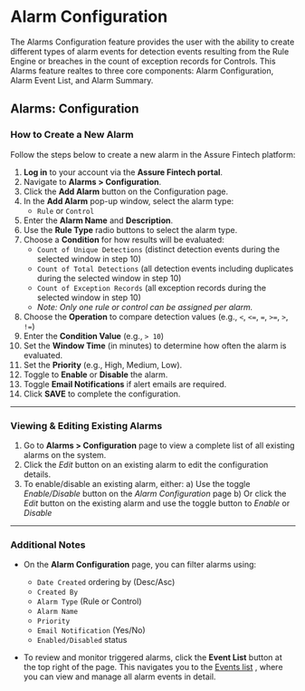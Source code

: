 # Alarm Configuration
The Alarms Configuration feature provides the user with the ability to create different types of alarm events for detection events resulting from the Rule Engine or breaches in the count of exception records for Controls. This Alarms feature realtes to three core components: Alarm Configuration, Alarm Event List, and Alarm Summary. 

## Alarms: Configuration
### How to Create a New Alarm

Follow the steps below to create a new alarm in the Assure Fintech platform:

1. **Log in** to your account via the **Assure Fintech portal**.
2. Navigate to **Alarms > Configuration**.
3. Click the **Add Alarm** button on the Configuration page.
4. In the **Add Alarm** pop-up window, select the alarm type:
   - `Rule` or `Control`
5. Enter the **Alarm Name** and **Description**.
6. Use the **Rule Type** radio buttons to select the alarm type.
7. Choose a **Condition** for how results will be evaluated:
   - `Count of Unique Detections` (distinct detection events during the selected window in step 10)
   - `Count of Total Detections` (all detection events including duplicates during the selected window in step 10)
   - `Count of Exception Records` (all exception records during the selected window in step 10)
   - *Note: Only one rule or control can be assigned per alarm.*
8. Choose the **Operation** to compare detection values (e.g., `<`, `<=`, `=`, `>=`, `>`, `!=`)
9. Enter the **Condition Value** (e.g., `> 10`)
10. Set the **Window Time** (in minutes) to determine how often the alarm is evaluated.
11. Set the **Priority** (e.g., High, Medium, Low).
12. Toggle to **Enable** or **Disable** the alarm.
13. Toggle **Email Notifications** if alert emails are required.
14. Click **SAVE** to complete the configuration.

---
### Viewing & Editing Existing Alarms
1. Go to **Alarms > Configuration** page to view a complete list of all existing alarms on the system.
2. Click the *Edit* button on an existing alarm to edit the configuration details.
3. To enable/disable an existing alarm, either:
   a) Use the toggle *Enable/Disable* button on the *Alarm Configuration* page
   b) Or click the *Edit* button on the existing alarm and use the toggle button to *Enable* or *Disable*

---

### Additional Notes

- On the **Alarm Configuration** page, you can filter alarms using:
  - `Date Created` ordering by (Desc/Asc)
  - `Created By`
  - `Alarm Type` (Rule or Control)
  - `Alarm Name`
  - `Priority`
  - `Email Notification` (Yes/No)
  - `Enabled/Disabled` status

- To review and monitor triggered alarms, click the **Event List** button at the top right of the page. This navigates you to the [Events list](../tutorials/Eventlist.md) , where you can view and manage all alarm events in detail.

